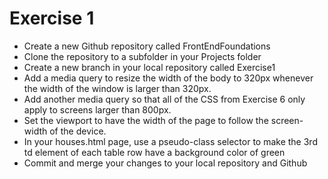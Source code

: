 # Exercise 1
<ul>
    <li>Create a new Github repository called FrontEndFoundations</li>
    <li>Clone the repository to a subfolder in your Projects folder</li>
    <li>Create a new branch in your local repository called Exercise1</li>
    <li>Add a media query to resize the width of the body to 320px whenever the width of the window is larger than 320px.</li>
<li>Add another media query so that all of the CSS from Exercise 6 only apply to screens larger than 800px.</li>
<li>Set the viewport to have the width of the page to follow the screen-width of the device.</li>
<li>In your houses.html page, use a pseudo-class selector to make the 3rd td element of each table row have a background color of green</li>
    <li>Commit and merge your changes to your local repository and Github</li>
</ul>